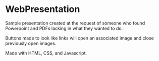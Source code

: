 # WebPresentation
Sample presentation created at the request of someone who found Powerpoint and PDFs lacking in what they wanted to do.

Buttons made to look like links will open an associated image and close previously open images.

Made with HTML, CSS, and Javascript.
